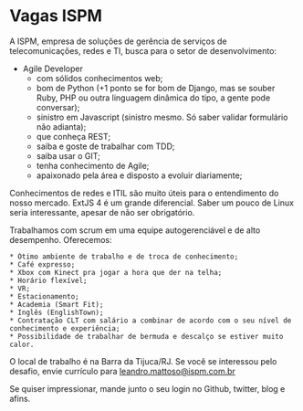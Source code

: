 Vagas ISPM
=========

A ISPM, empresa de soluções de gerência de serviços de telecomunicações, redes e TI, busca para o setor de desenvolvimento:
 
- Agile Developer
    - com sólidos conhecimentos web;
    - bom de Python (+1 ponto se for bom de Django, mas se souber Ruby, PHP ou outra linguagem dinâmica do tipo, a gente pode conversar);
    - sinistro em Javascript (sinistro mesmo. Só saber validar formulário não adianta);
    - que conheça REST;
    - saiba e goste de trabalhar com TDD;
    - saiba usar o GIT;
    - tenha conhecimento de Agile;
    - apaixonado pela área e disposto a evoluir diariamente;
 
Conhecimentos de redes e ITIL são muito úteis para o entendimento do nosso mercado. ExtJS 4 é um grande diferencial. Saber um pouco de Linux 
seria interessante, apesar de não ser obrigatório.
 
Trabalhamos com scrum em uma equipe autogerenciável e de alto desempenho. Oferecemos:

    * Ótimo ambiente de trabalho e de troca de conhecimento;
    * Café expresso;
    * Xbox com Kinect pra jogar a hora que der na telha;
    * Horário flexível;
    * VR;
    * Estacionamento;
    * Academia (Smart Fit);
    * Inglês (EnglishTown);
    * Contratação CLT com salário a combinar de acordo com o seu nível de conhecimento e experiência;
    * Possibilidade de trabalhar de bermuda e descalço se estiver muito calor.
 
O local de trabalho é na Barra da Tijuca/RJ. Se você se interessou pelo desafio, envie currículo 
para leandro.mattoso@ispm.com.br 
 
Se quiser impressionar, mande junto o seu login no Github, twitter, blog e afins.
